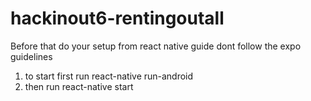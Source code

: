 # hackinout6-rentingoutall
Before that do your setup from react native guide
dont follow the expo guidelines
1. to start first run react-native run-android
2. then run react-native start

